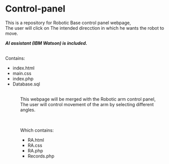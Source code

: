 # Control-panel
This is a repository for Robotic Base control panel webpage,<br>
The user will click on The intended direcction in which he wants the robot to move. 

<em> <strong> AI assistant (IBM Watson) is included. </strong></em>

<br>
Contains:
<ul>
<li>index.html</li> 
<li>main.css</li>   
<li>index.php</li> 
 <li>Database.sql</li>  
 <ul/>

 <br>
 This webpage will be merged with the Robotic arm control panel,<br>
 The user will control movement of the arm by selecting different angles.
 
<br> <br>
Which contains:
 <ul>
<li>RA.html</li> 
<li>RA.css</li>   
<li>RA.php</li>  
<li>Records.php</li>
<ul/>
